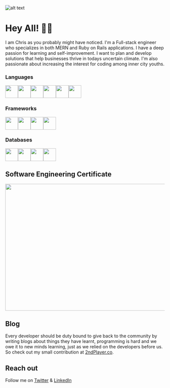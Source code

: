 ![alt text](https://s3.us-east-2.amazonaws.com/2ndplayer.co/banner/github-banner.png)


# Hey All!  👋🏿

I am Chris as you probably might have noticed. I'm a Full-stack engineer who specializes in both MERN and Ruby on Rails applications. I have a deep passion for learning and self-improvement. I want to plan and develop solutions that help businesses thrive in todays uncertain climate. I'm also passionate about increasing the interest for coding among inner city youths.


### Languages

<img src="https://user-images.githubusercontent.com/16828559/189909043-d56ccc8c-f842-4956-b63e-dffcba29f2e0.png" width="40px" height="40px" /><img src="https://user-images.githubusercontent.com/16828559/189909179-ba96961b-1159-4e42-91eb-1848af54a9b3.png" width="40px" height="40px" /><img src="https://user-images.githubusercontent.com/16828559/189909671-d36b1acd-5574-4584-885e-3e4fce164a11.png" width="40px" height="40px" /><img src="https://user-images.githubusercontent.com/16828559/189909722-ffcb16a8-2ee3-40e1-913a-8af75d8650f0.png" width="40px" height="40px" /><img src="https://user-images.githubusercontent.com/16828559/189909773-2102f6dd-66cb-4919-96af-1c361da6589b.png" width="40px" height="40px" /><img src="https://user-images.githubusercontent.com/16828559/189909234-6d0a0200-30ef-4aa2-9ab2-cf4c60223e8a.png" width="40px" height="40px" />

### Frameworks

<img src="https://user-images.githubusercontent.com/16828559/189909460-48ffd57a-debe-4f59-b28b-e6e2719fbdcd.png" width="40px" height="40px" /><img src="https://user-images.githubusercontent.com/16828559/189909507-ea48c80c-7ee4-410e-ae66-8ff78889169e.png" width="40px" height="40px" /><img src="https://user-images.githubusercontent.com/16828559/189909547-94c67c53-7ae3-4cc7-8eb7-f215b05d4989.png" width="40px" height="40px" /><img src="https://user-images.githubusercontent.com/16828559/189909582-774c642a-7c7d-419c-b79f-dea1651c9d17.png" width="40px" height="40px" />


### Databases
<img src="https://user-images.githubusercontent.com/16828559/189909326-b8e3f572-2b4b-497f-bdc3-84cc588edeef.png" width="40px" height="40px" /><img src="https://user-images.githubusercontent.com/16828559/189909386-827693a7-4ca0-4ad0-a1d9-9a270a34c79d.png" width="40px" height="40px" /><img src="https://user-images.githubusercontent.com/16828559/189909891-0550bb76-5088-4467-9cf3-91739deac33f.png" width="40px" height="40px" /><img src="https://user-images.githubusercontent.com/16828559/189915410-9a0511ee-a344-4e49-85c6-3bb3074a4f57.png" width="40px" height="40px" />


## Software Engineering Certificate 

<img src="https://s3.us-east-2.amazonaws.com/2ndplayer.co/Certificate.png" width="600" height="400" />




## Blog

Every developer should be duty bound to give back to the community by writing blogs about things they have learnt, programming is hard and we owe it to new minds learning, just as we relied on the developers before us. So check out my small contribution at [2ndPlayer.co](https://www.2ndplayer.co/articles).

## Reach out

Follow me on [Twitter](https://twitter.com/2ndplayerco) & [LinkedIn](https://www.linkedin.com/in/chris-c-6a2267109)



